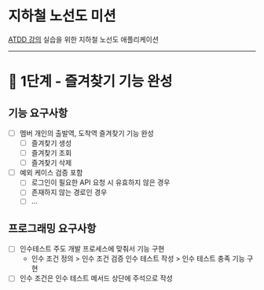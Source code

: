 # 지하철 노선도 미션
[ATDD 강의](https://edu.nextstep.camp/c/R89PYi5H) 실습을 위한 지하철 노선도 애플리케이션

---
# 🚀 1단계 - 즐겨찾기 기능 완성

## 기능 요구사항
- [ ] 멤버 개인의 출발역, 도착역 즐겨찾기 기능 완성
  - [ ] 즐겨찾기 생성
  - [ ] 즐겨찾기 조회
  - [ ] 즐겨찾기 삭제
- [ ] 예외 케이스 검증 포함
  - [ ] 로그인이 필요한 API 요청 시 유효하지 않은 경우
  - [ ] 존재하지 않는 경로인 경우
  - [ ] ...

## 프로그래밍 요구사항
- [ ] 인수테스트 주도 개발 프로세스에 맞춰서 기능 구현
  - 인수 조건 정의 > 인수 조건 검증 인수 테스트 작성 > 인수 테스트 충족 기능 구현
- [ ] 인수 조건은 인수 테스트 메서드 상단에 주석으로 작성
